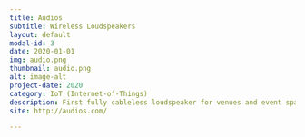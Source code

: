 ```yaml
---
title: Audios
subtitle: Wireless Loudspeakers
layout: default
modal-id: 3
date: 2020-01-01
img: audio.png
thumbnail: audio.png
alt: image-alt
project-date: 2020
category: IoT (Internet-of-Things)
description: First fully cableless loudspeaker for venues and event spaces
site: http://audios.com/

---
```

